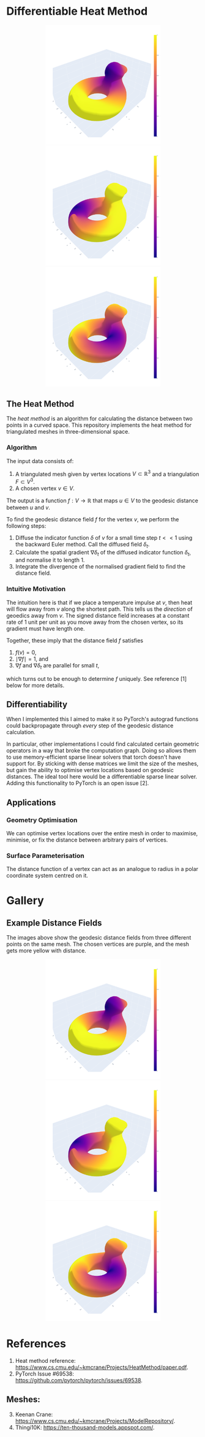# Differentiable Heat Method
<p align="center">
  <img src="gallery/example0.png?raw=true" width="300">
  <img src="gallery/example1.png?raw=true" width="300">
  <img src="gallery/example2.png?raw=true" width="300">
</p>

## The Heat Method
The *heat method* is an algorithm for calculating the distance between two points in a curved space. This repository implements the heat method for triangulated meshes in three-dimensional space.

### Algorithm
The input data consists of:
1. A triangulated mesh given by vertex locations $V\subset\mathbb{R}^{3}$ and a triangulation $F\subset V^{3}$.
2. A chosen vertex $v\in V$.

The output is a function $f:V\to\mathbb{R}$ that maps $u\in V$ to the geodesic distance between $u$ and $v$.

To find the geodesic distance field $f$ for the vertex $v$, we perform the following steps:
1. Diffuse the indicator function $\delta$ of $v$ for a small time step $t<<1$ using the backward Euler method. Call the diffused field $\delta_t$.
2. Calculate the spatial gradient $\nabla \delta_t$ of the diffused indicator function $\delta_t$, and normalise it to length $1$.
3. Integrate the divergence of the normalised gradient field to find the distance field.

### Intuitive Motivation
The intuition here is that if we place a temperature impulse at $v$, then heat will flow away from $v$ along the shortest path. This tells us the _direction_ of geoedics away from $v$. The signed distance field increases at a constant rate of $1$ unit per unit as you move away from the chosen vertex, so its gradient must have length one. 

Together, these imply that the distance field $f$ satisfies
1. $f(v)=0$,
2. $\mid \nabla f \mid = 1$, and
3. $\nabla f$ and $\nabla \delta_t$ are parallel for small $t$,

which turns out to be enough to determine $f$ uniquely. See reference [1] below for more details.

## Differentiability
When I implemented this I aimed to make it so PyTorch's autograd functions could backpropagate through _every_ step of the geodesic distance calculation. 

In particular, other implementations I could find calculated certain geometric operators in a way that broke the computation graph. Doing so allows them to use memory-efficient sparse linear solvers that torch doesn't have support for. By sticking with dense matrices we limit the size of the meshes, but gain the ability to optimise vertex locations based on geodesic distances. The ideal tool here would be a differentiable sparse linear solver. Adding this functionality to PyTorch is an open issue [2].

## Applications
### Geometry Optimisation
We can optimise vertex locations over the entire mesh in order to maximise, minimise, or fix the distance between arbitrary pairs of vertices.

### Surface Parameterisation
The distance function of a vertex can act as an analogue to radius in a polar coordinate system centred on it.


# Gallery
## Example Distance Fields
The images above show the geodesic distance fields from three different points on the same mesh. The chosen vertices are purple, and the mesh gets more yellow with distance.
<p align="center">
  <img src="gallery/example0.png?raw=true" width="300">
  <img src="gallery/example1.png?raw=true" width="300">
  <img src="gallery/example2.png?raw=true" width="300">
</p>

# References
1. Heat method reference: https://www.cs.cmu.edu/~kmcrane/Projects/HeatMethod/paper.pdf.
2. PyTorch Issue #69538: https://github.com/pytorch/pytorch/issues/69538.

## Meshes:
3. Keenan Crane: https://www.cs.cmu.edu/~kmcrane/Projects/ModelRepository/.
4. Thingi10K: https://ten-thousand-models.appspot.com/.